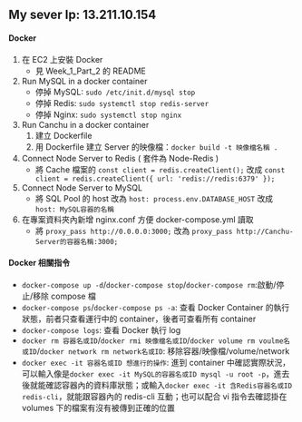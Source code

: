 ## My sever Ip: 13.211.10.154

#### Docker

1. 在 EC2 上安裝 Docker
   - 見 Week_1_Part_2 的 README
1. Run MySQL in a docker container
   - 停掉 MySQL: `sudo /etc/init.d/mysql stop`
   - 停掉 Redis: `sudo systemctl stop redis-server`
   - 停掉 Nginx: `sudo systemctl stop nginx`
1. Run Canchu in a docker container
   1. 建立 Dockerfile
   1. 用 Dockerfile 建立 Server 的映像檔：`docker build -t 映像檔名稱 .`
1. Connect Node Server to Redis ( 套件為 Node-Redis )
   - 將 Cache 檔案的 `const client = redis.createClient();` 改成 `const client = redis.createClient({ url: 'redis://redis:6379' });`
1. Connect Node Server to MySQL
   - 將 SQL Pool 的 host 改為 `host: process.env.DATABASE_HOST` 改成 `host: MySQL容器的名稱`
1. 在專案資料夾內新增 nginx.conf 方便 docker-compose.yml 讀取
   - 將 `proxy_pass http://0.0.0.0:3000;` 改為 `proxy_pass http://Canchu-Server的容器名稱:3000;`

#### Docker 相關指令

- `docker-compose up -d`/`docker-compose stop`/`docker-compose rm`:啟動/停止/移除 compose 檔
- `docker-compose ps`/`docker-compose ps -a`: 查看 Docker Container 的執行狀態，前者只查看運行中的 container，後者可查看所有 container
- `docker-compose logs`: 查看 Docker 執行 log
- `docker rm 容器名或ID`/`docker rmi 映像檔名或ID`/`docker volume rm voulme名或ID`/`docker network rm network名或ID`: 移除容器/映像檔/volume/network
- `docker exec -it 容器名或ID 想進行的操作`: 進到 container 中確認實際狀況，可以輸入像是`docker exec -it MySQL的容器名或ID mysql -u root -p`，進去後就能確認容器內的資料庫狀態；或輸入`docker exec -it 含Redis容器名或ID redis-cli`，就能跟容器內的 redis-cli 互動；也可以配合 vi 指令去確認掛在 volumes 下的檔案有沒有被傳到正確的位置
